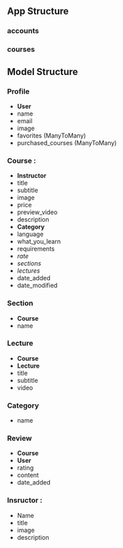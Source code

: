 ## App Structure
### accounts
### courses


## Model Structure

### Profile
- **User**
- name
- email
- image
- favorites (ManyToMany)
- purchased_courses (ManyToMany)


### Course :
- **Instructor**
- title
- subtitle
- image
- price
- preview_video
- description
- **Category**
- language
- what_you_learn
- requirements
- *rate*
- *sections*
- *lectures*
- date_added
- date_modified


### Section
- **Course**
- name

### Lecture
- **Course**
- **Lecture**
- title
- subtitle
- video

### Category
- name

### Review
- **Course**
- **User**
- rating
- content
- date_added

### Insructor :
- Name
- title
- image
- description
